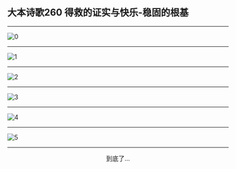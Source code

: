 
## 大本诗歌260 得救的证实与快乐-稳固的根基
        
<div id="aplayer0"></div>

---

<img alt="0" data-original="/data/d0259/0">

---

<img alt="1" data-original="/data/d0259/1">

---

<img alt="2" data-original="/data/d0259/2">

---

<img alt="3" data-original="/data/d0259/3">

---

<img alt="4" data-original="/data/d0259/4">

---

<img alt="5" data-original="/data/d0259/5">

---

<p style="text-align: center">到底了...</p>

<script src="/js/dist-view.js"></script>

<script>
MAIN.id = 'd0259';
        
const ap0 = new APlayer({
    container: document.getElementById('aplayer0'),
    volume: 1,
    loop: 'none',
    preload: 'none',
    audio: [{
        name: '大本诗歌260.mp3',
        artist: '大本诗歌',
        url: 'https://res.wx.qq.com/voice/getvoice?mediaid=MzI0NTk3MDM5M18yMjQ3NDkwNzc1',
        cover: '/favicon'
    }]
});
</script>
